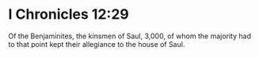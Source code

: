 # I Chronicles 12:29

Of the Benjaminites, the kinsmen of Saul, 3,000, of whom the majority had to that point kept their allegiance to the house of Saul.
